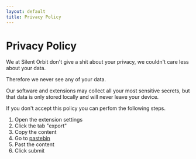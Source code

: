 ```yaml
---
layout: default
title: Privacy Policy
---
```


# Privacy Policy

We at Silent Orbit don't give a shit about your privacy, we couldn't care less about your data.

Therefore we never see any of your data.

Our software and extensions may collect all your most sensitive secrets, but that data is only stored locally and will never leave your device.

If you don't accept this policy you can perfom the following steps.

1. Open the extension settings
2. Click the tab "export"
3. Copy the content
4. Go to [pastebin](https://pastebin.com/)
5. Past the content
6. Click submit
